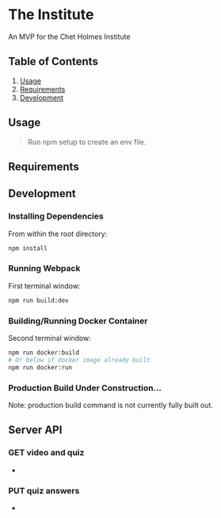 # The Institute
An MVP for the Chet Holmes Institute

## Table of Contents

1. [Usage](#Usage)
2. [Requirements](#Requirements)
3. [Development](#development)

## Usage

> Run npm setup to create an env file.

## Requirements


## Development

### Installing Dependencies

From within the root directory:

```sh
npm install
```

### Running Webpack
First terminal window:
```sh
npm run build:dev
```

### Building/Running Docker Container
Second terminal window:
```sh
npm run docker:build
# Or below if docker image already built
npm run docker:run
```

### Production Build Under Construction...
Note: production build command is not currently fully built out.

## Server API

### GET video and quiz
  *

### PUT quiz answers
  *

